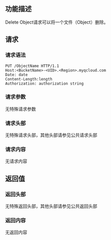 ## 功能描述
Delete Object请求可以将一个文件（Object）删除。

## 请求

### 请求语法

```Http
PUT /ObjectName HTTP/1.1
Host:<BucketName>-<UID>.<Region>.myqcloud.com
Date: date
Content-Length:length
Authorization: authorization string
```

### 请求参数

无特殊请求参数

### 请求头部
无特殊请求头部，其他头部请参见公共请求头部

### 请求内容
无请求内容

## 返回值

### 返回头部
无特殊返回头部，其他头部请参见公共返回头部

### 返回内容

无返回内容